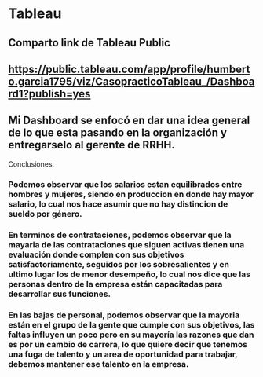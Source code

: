 # Tableau
## Comparto link de Tableau Public
## https://public.tableau.com/app/profile/humberto.garcia1795/viz/CasopracticoTableau_/Dashboard1?publish=yes

## Mi Dashboard se enfocó en dar una idea general de lo que esta pasando en la organización y entregarselo al gerente de RRHH.

Conclusiones. 

### Podemos observar que los salarios estan equilibrados entre hombres y mujeres, siendo en produccion en donde hay mayor salario, lo cual nos hace asumir que no hay distincion de sueldo por género.

### En terminos de contrataciones, podemos observar que la mayaria de las contrataciones que siguen activas tienen una evaluación donde complen con sus objetivos satisfactoriamente, seguidos por los sobresalientes y en ultimo lugar los de menor desempeño, lo cual nos dice que las personas dentro de la empresa están capacitadas para desarrollar sus funciones.

### En las bajas de personal, podemos observar que la mayoria están en el grupo de la gente que cumple con sus objetivos, las faltas influyen un poco pero en su mayoría las razones que dan es por un cambio de carrera, lo que quiere decir que tenemos una fuga de talento y un area de oportunidad para trabajar, debemos mantener ese talento en la empresa. 

